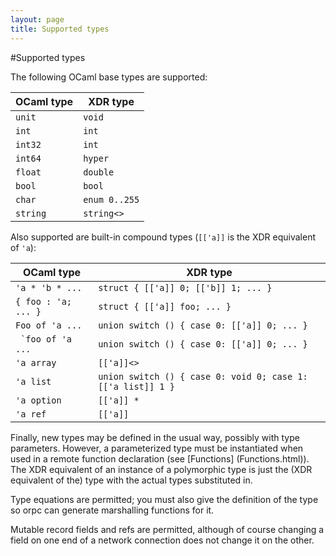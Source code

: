 ```yaml
---
layout: page
title: Supported types
---
```

#Supported types

The following OCaml base types are supported:

| OCaml type | XDR type      |
|------------|---------------|
| `unit`     | `void`        |
| `int`      | `int`         |
| `int32`    | `int`         |
| `int64`    | `hyper`       |
| `float`    | `double`      |
| `bool`     | `bool`        |
| `char`     | `enum 0..255` |
| `string`   | `string<>`    |

Also supported are built-in compound types (`[['a]]` is the XDR
equivalent of `'a`):

| OCaml type          | XDR type                                                    |
|---------------------|-------------------------------------------------------------|
| `'a * 'b * ...`     | `struct { [['a]] 0; [['b]] 1; ... }`                        |
| `{ foo : 'a; ... }` | `struct { [['a]] foo; ... }`                                |
| `Foo of 'a ...`     | `union switch () { case 0: [['a]] 0; ... }`                 |
| `` `foo of 'a ...`` | `union switch () { case 0: [['a]] 0; ... }`                 |
| `'a array`          | `[['a]]<>`                                                  |
| `'a list`           | `union switch () { case 0: void 0; case 1: [['a list]] 1 }` |
| `'a option`         | `[['a]] *`                                                  |
| `'a ref`            | `[['a]]`                                                    |

Finally, new types may be defined in the usual way, possibly with type
parameters. However, a parameterized type must be instantiated when
used in a remote function declaration (see [Functions] (Functions.html)).
The XDR equivalent of an instance of a polymorphic type
is just the (XDR equivalent of the) type with the actual types
substituted in.

Type equations are permitted; you must also give the definition of the
type so orpc can generate marshalling functions for it.

Mutable record fields and refs are permitted, although of course
changing a field on one end of a network connection does not change it
on the other.
